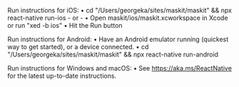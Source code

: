   Run instructions for iOS:
    • cd "/Users/georgeka/sites/maskit/maskit" && npx react-native run-ios
    - or -
    • Open maskit/ios/maskit.xcworkspace in Xcode or run "xed -b ios"
    • Hit the Run button

  Run instructions for Android:
    • Have an Android emulator running (quickest way to get started), or a device connected.
    • cd "/Users/georgeka/sites/maskit/maskit" && npx react-native run-android

  Run instructions for Windows and macOS:
    • See https://aka.ms/ReactNative for the latest up-to-date instructions.